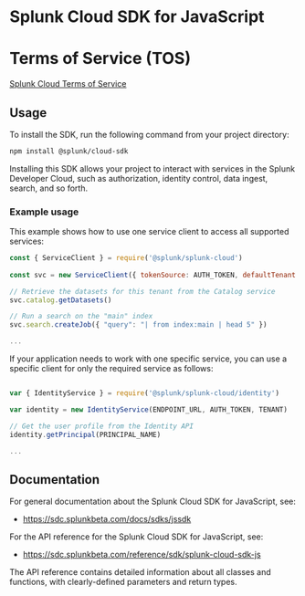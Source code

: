 # Splunk Cloud SDK for JavaScript

# Terms of Service (TOS)
[Splunk Cloud Terms of Service](https://www.splunk.com/en_us/legal/terms/splunk-cloud-pre-release-terms-of-service.html)

## Usage

To install the SDK, run the following command from your project directory:
```sh
npm install @splunk/cloud-sdk
```
Installing this SDK allows your project to interact with services in the Splunk Developer Cloud, such as authorization, identity control, data ingest, search, and so forth.

### Example usage

This example shows how to use one service client to access all supported services:

```js
const { ServiceClient } = require('@splunk/splunk-cloud')
 
const svc = new ServiceClient({ tokenSource: AUTH_TOKEN, defaultTenant: TENANT });

// Retrieve the datasets for this tenant from the Catalog service
svc.catalog.getDatasets()

// Run a search on the "main" index
svc.search.createJob({ "query": "| from index:main | head 5" })

...

```

If your application needs to work with one specific service, you can use a specific client for only the required service as follows: 

```javascript

var { IdentityService } = require('@splunk/splunk-cloud/identity')

var identity = new IdentityService(ENDPOINT_URL, AUTH_TOKEN, TENANT)

// Get the user profile from the Identity API
identity.getPrincipal(PRINCIPAL_NAME)

...

```

## Documentation
For general documentation about the Splunk Cloud SDK for JavaScript, see:
- https://sdc.splunkbeta.com/docs/sdks/jssdk

For the API reference for the Splunk Cloud SDK for JavaScript, see:
- https://sdc.splunkbeta.com/reference/sdk/splunk-cloud-sdk-js

The API reference contains detailed information about all classes and functions, with clearly-defined parameters and return types.
